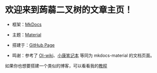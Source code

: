 # 欢迎来到蒟蒻二叉树的文章主页！

- 框架：[MkDocs](https://github.com/mkdocs/mkdocs)

- 主题：[Material](https://github.com/squidfunk/mkdocs-material)

- 搭建于：[GitHub Page](https://pages.github.com/)

- 鸣谢：参考了 [OI-wiki](https://github.com/OI-wiki/OI-wiki)、[小康笔记本](https://github.com/Xiaokang2022/xiaokang2022.github.io) 等同为 mkdocs-material 的文档页面。

如果你也想要搭建一个类似的博客，可以看看我的[教程](教程/如何使用%20MkDocs%20搭建你的文档/index.md)